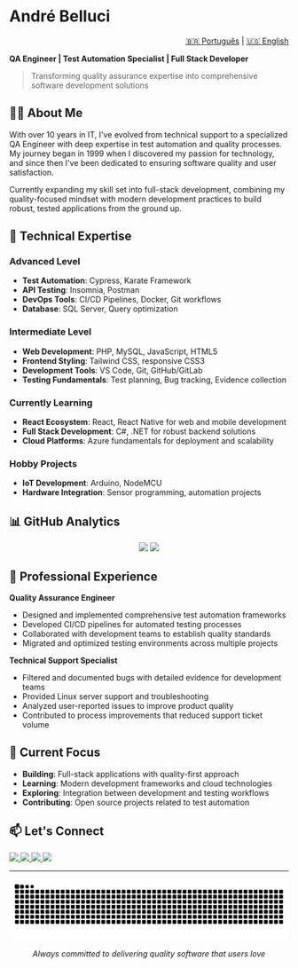 # André Belluci

<div align="right">
  <a href="README.md">🇧🇷 Português</a> | 
  <a href="README_EN.md">🇺🇸 English</a>
</div>

**QA Engineer | Test Automation Specialist | Full Stack Developer**

> Transforming quality assurance expertise into comprehensive software development solutions

## 👨‍💻 About Me

With over 10 years in IT, I've evolved from technical support to a specialized QA Engineer with deep expertise in test automation and quality processes. My journey began in 1999 when I discovered my passion for technology, and since then I've been dedicated to ensuring software quality and user satisfaction.

Currently expanding my skill set into full-stack development, combining my quality-focused mindset with modern development practices to build robust, tested applications from the ground up.

## 🔧 Technical Expertise

### **Advanced Level**
- **Test Automation**: Cypress, Karate Framework
- **API Testing**: Insomnia, Postman
- **DevOps Tools**: CI/CD Pipelines, Docker, Git workflows
- **Database**: SQL Server, Query optimization

### **Intermediate Level**
- **Web Development**: PHP, MySQL, JavaScript, HTML5
- **Frontend Styling**: Tailwind CSS, responsive CSS3
- **Development Tools**: VS Code, Git, GitHub/GitLab
- **Testing Fundamentals**: Test planning, Bug tracking, Evidence collection

### **Currently Learning**
- **React Ecosystem**: React, React Native for web and mobile development
- **Full Stack Development**: C#, .NET for robust backend solutions
- **Cloud Platforms**: Azure fundamentals for deployment and scalability

### **Hobby Projects**
- **IoT Development**: Arduino, NodeMCU
- **Hardware Integration**: Sensor programming, automation projects

## 📊 GitHub Analytics

<div align="center">
  <img height="180em" src="https://github-readme-stats.vercel.app/api?username=andrebelluci&show_icons=true&theme=tokyonight&include_all_commits=true&count_private=true"/>
  <img height="180em" src="https://github-readme-stats.vercel.app/api/top-langs/?username=andrebelluci&layout=compact&langs_count=8&theme=tokyonight"/>
</div>

## 💼 Professional Experience

**Quality Assurance Engineer**
- Designed and implemented comprehensive test automation frameworks
- Developed CI/CD pipelines for automated testing processes
- Collaborated with development teams to establish quality standards
- Migrated and optimized testing environments across multiple projects

**Technical Support Specialist**
- Filtered and documented bugs with detailed evidence for development teams
- Provided Linux server support and troubleshooting
- Analyzed user-reported issues to improve product quality
- Contributed to process improvements that reduced support ticket volume

## 🎯 Current Focus

- **Building**: Full-stack applications with quality-first approach
- **Learning**: Modern development frameworks and cloud technologies
- **Exploring**: Integration between development and testing workflows
- **Contributing**: Open source projects related to test automation

## 📫 Let's Connect

<div>
  <a href="https://www.linkedin.com/in/andrebelluci" target="_blank">
    <img src="https://img.shields.io/badge/-LinkedIn-%230077B5?style=for-the-badge&logo=linkedin&logoColor=white" target="_blank">
  </a>
  <a href="mailto:andrebelluci@gmail.com">
    <img src="https://img.shields.io/badge/Gmail-D14836?style=for-the-badge&logo=gmail&logoColor=white" target="_blank">
  </a>
  <a href="https://github.com/andrebelluci" target="_blank">
    <img src="https://img.shields.io/badge/GitHub-100000?style=for-the-badge&logo=github&logoColor=white" target="_blank">
  </a>
  <a href="https://t.me/andrebelluci" target="_blank">
    <img src="https://img.shields.io/badge/Telegram-2CA5E0?style=for-the-badge&logo=telegram&logoColor=white" target="_blank">
  </a>
</div>

---

![Snake animation](https://github.com/andrebelluci/andrebelluci/blob/output/snake.svg)

<div align="center">
  <i>Always committed to delivering quality software that users love</i>
</div>
